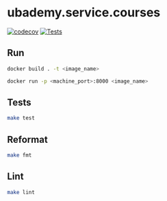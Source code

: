 # ubademy.service.courses
[![codecov](https://codecov.io/gh/Ubademy/ubademy.service.courses/branch/master/graph/badge.svg?token=T726IGKKWO)](https://codecov.io/gh/Ubademy/ubademy.service.courses) [![Tests](https://github.com/Ubademy/ubademy.service.courses/actions/workflows/test.yml/badge.svg)](https://github.com/Ubademy/ubademy.service.courses/actions/workflows/test.yml)
## Run

``` bash
docker build . -t <image_name>

docker run -p <machine_port>:8000 <image_name>
```

## Tests
``` bash
make test
```

## Reformat
``` bash
make fmt
```

## Lint
``` bash
make lint
```
